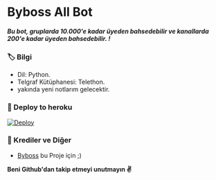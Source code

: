 # Byboss All Bot
_**Bu bot, gruplarda 10.000'e kadar üyeden bahsedebilir ve kanallarda 200'e kadar üyeden bahsedebilir. !**_

### 🏷 Bilgi
- Dil: Python.
- Telgraf Kütüphanesi: Telethon.
- yakında yeni notlarım gelecektir. 

### 🚀 Deploy to heroku
[![Deploy](https://www.herokucdn.com/deploy/button.svg)](https://heroku.com/deploy?template=https://github.com/mamibeyy/MentionAll-Bot)

### 🎯 Krediler ve Diğer
- [Byboss](https://t.me/byboss) bu Proje için ;)

**Beni Github'dan takip etmeyi unutmayın ✌️**
